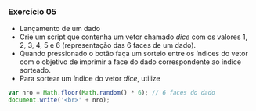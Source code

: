 ### Exercício 05

- Lançamento de um dado
- Crie um script que contenha um vetor chamado _dice_ com os valores 1, 2, 3, 4, 5 e 6 (representação das 6 faces de um dado). 
- Quando pressionado o botão faça um sorteio entre os índices do vetor com o objetivo de imprimir a face do dado correspondente ao índice sorteado. 
- Para sortear um índice do vetor _dice_, utilize

```javaScript
var nro = Math.floor(Math.random() * 6); // 6 faces do dado
document.write('<br>' + nro);

```